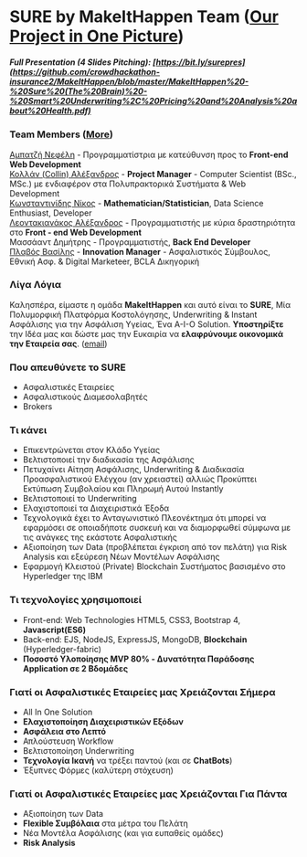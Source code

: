 # SURE by MakeItHappen Team ([Our Project in One Picture](https://docs.google.com/presentation/d/1WcrVfwK0GRU0sEvnCefcksnkX3QAjztL_tYRKeVKWQA/edit#slide=id.g35f391192_04))
##### Full Presentation (4 Slides Pitching): [https://bit.ly/surepres](https://github.com/crowdhackathon-insurance2/MakeItHappen/blob/master/MakeItHappen%20-%20Sure%20(The%20Brain)%20-%20Smart%20Underwriting%2C%20Pricing%20and%20Analysis%20about%20Health.pdf)

### Team Members ([More](https://docs.google.com/presentation/d/1WcrVfwK0GRU0sEvnCefcksnkX3QAjztL_tYRKeVKWQA/edit#slide=id.g35f391192_00))
[Αμπατζή Νεφέλη](https://www.linkedin.com/in/%CE%BD%CE%B5%CF%86%CE%AD%CE%BB%CE%B7-%CE%B1%CE%BC%CF%80%CE%B1%CF%84%CE%B6%CE%AE-5b17b291/) - Προγραμματίστρια με κατεύθυνση προς το **Front-end Web Development** <br />
[Κολλάν (Collin) Αλέξανδρος](https://www.linkedin.com/in/alexkollan/) - **Project Manager** - Computer Scientist (BSc., MSc.) με ενδιαφέρον στα Πολυπρακτορικά Συστήματα & Web Development <br />
[Κωνσταντινίδης Νίκος](https://www.linkedin.com/in/nickoskonstant/) - **Mathematician/Statistician**, Data Science Enthusiast, Developer <br />
[Λεοντακιανάκος Αλέξανδρος](https://www.linkedin.com/in/alexandros-leontakianakos/) - Προγραμματιστής με κύρια δραστηριότητα στο **Front - end Web Development** <br />
Μασσάαντ Δημήτρης - Προγραμματιστής, **Back End Developer** <br />
[Πλαβός Βασίλης](https://www.linkedin.com/in/vasilisplavos/) - **Innovation Manager** - Ασφαλιστικός Σύμβουλος, Εθνική Ασφ. & Digital Marketeer, BCLA Δικηγορική <br />

### Λίγα Λόγια
Καλησπέρα, είμαστε η ομάδα **MakeItHappen** και αυτό είναι το **SURE**, Μία Πολυμορφική Πλατφόρμα Κοστολόγησης, Underwriting & Instant Ασφάλισης για την Ασφάλιση Υγείας, Ένα A-I-O Solution. **Υποστηρίξτε** την Ιδέα μας και δώστε μας την Ευκαιρία να **ελαφρύνουμε οικονομικά την Εταιρεία σας**. ([email](mailto:vplavos@gmail.com))

### Που απευθύνετε το SURE
- Ασφαλιστικές Εταιρείες
- Ασφαλιστικούς Διαμεσολαβητές
- Brokers

### Τι κάνει
- Επικεντρώνεται στον Κλάδο Υγείας
- Βελτιστοποιεί την διαδικασία της Ασφάλισης
- Πετυχαίνει Αίτηση Ασφάλισης, Underwriting & Διαδικασία  Προασφαλιστικού Ελέγχου (αν χρειαστεί) αλλιώς Προκύπτει Εκτύπωση Συμβολαίου και Πληρωμή Αυτού Instantly
- Βελτιστοποιεί το Underwriting
- Ελαχιστοποιεί τα Διαχειριστικά Έξοδα
- Τεχνολογικά έχει το Ανταγωνιστικό Πλεονέκτημα ότι μπορεί να εφαρμόσει σε οποιαδήποτε συσκευή και να διαμορφωθεί σύμφωνα με τις ανάγκες της εκάστοτε Ασφαλιστικής
- Αξιοποίηση των Data (προβλέπεται έγκριση από τον πελάτη) για Risk Analysis και εξεύρεση Νέων Μοντέλων Ασφάλισης
- Εφαρμογή Κλειστού (Private) Blockchain Συστήματος βασισμένο στο Hyperledger της IBM

### Τι τεχνολογίες χρησιμοποιεί
- Front-end: Web Technologies HTML5, CSS3, Bootstrap 4, **Javascript(ES6)**
- Back-end: EJS, NodeJS, ExpressJS, MongoDB, **Blockchain** (Hyperledger-fabric)
- **Ποσοστό Υλοποίησης MVP 80% - Δυνατότητα Παράδοσης Application σε 2 Βδομάδες**

### Γιατί οι Ασφαλιστικές Εταιρείες μας Χρειάζονται Σήμερα
- All In One Solution
- **Ελαχιστοποίηση Διαχειριστικών Εξόδων**
- **Ασφάλεια στο Λεπτό**
- Απλούστευση Workflow
- Βελτιστοποίηση Underwriting
- **Τεχνολογία Ικανή** να τρέξει παντού (και σε **ChatBots**)
- Έξυπνες Φόρμες (καλύτερη στόχευση)

### Γιατί οι Ασφαλιστικές Εταιρείες μας Χρειάζονται Για Πάντα
- Αξιοποίηση των Data
- **Flexible Συμβόλαια** στα μέτρα του Πελάτη
- Νέα Μοντέλα Ασφάλισης (και για ευπαθείς ομάδες)
- **Risk Analysis**
